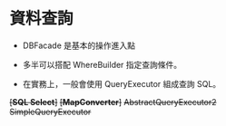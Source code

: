 # 資料查詢

* DBFacade 是基本的操作進入點

* 多半可以搭配 WhereBuilder 指定查詢條件。

* 在實務上，一般會使用 QueryExecutor 組成查詢 SQL。


~~\[**SQL Select**\]~~
~~\[**MapConverter**\]~~
~~AbstractQueryExecutor2~~
~~SimpleQueryExecutor~~



